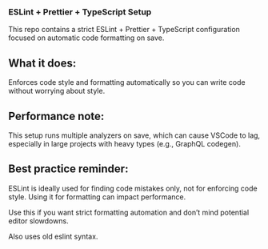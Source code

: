 ### ESLint + Prettier + TypeScript Setup
This repo contains a strict ESLint + Prettier + TypeScript configuration focused on automatic code formatting on save.

## What it does:
Enforces code style and formatting automatically so you can write code without worrying about style.

## Performance note:
This setup runs multiple analyzers on save, which can cause VSCode to lag, especially in large projects with heavy types (e.g., GraphQL codegen).

## Best practice reminder:
ESLint is ideally used for finding code mistakes only, not for enforcing code style. Using it for formatting can impact performance.

Use this if you want strict formatting automation and don’t mind potential editor slowdowns.

Also uses old eslint syntax. 